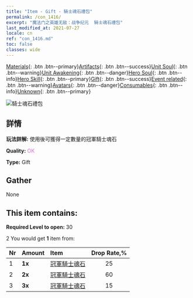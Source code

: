```yaml
---
title: "Item - Gift - 騎士魂石禮包"
permalink: /con_1416/
excerpt: "魔法门之英雄无敌：战争纪元  騎士魂石禮包"
last_modified_at: 2021-07-27
locale: cn
ref: "con_1416.md"
toc: false
classes: wide
---
```

 [Materials](/ItemsCN/){: .btn .btn--primary}[Artifacts](/ItemsCN/Artifacts/){: .btn .btn--success}[Unit Soul](/ItemsCN/UnitSoul/){: .btn .btn--warning}[Unit Awakening](/ItemsCN/UnitAwakening/){: .btn .btn--danger}[Hero Soul](/ItemsCN/HeroSoul/){: .btn .btn--info}[Hero Skill](/ItemsCN/HeroSkill/){: .btn .btn--primary}[Gift](/ItemsCN/Gift/){: .btn .btn--success}[Event related](/ItemsCN/Events/){: .btn .btn--warning}[Avatars](/ItemsCN/Avatars/){: .btn .btn--danger}[Consumables](/ItemsCN/Consumables/){: .btn .btn--info}[Unknown](/ItemsCN/Unknown/){: .btn .btn--primary}

 ![騎士魂石禮包](/images/t/i_907028.png)

## 詳情
 **玩法詳解:** 使用後可獲得一定數量的冠軍騎士魂石

 **Quality:** <span style="color: #DA70D6">OK</span>

 **Type:** Gift

## Gather

  None

## This item contains:

 **Required Level to open:** 30

 2 You would get **1** item  from:

  | Nr | Amount |     Item    | Drop Rate,% |
  |:---|:-------|:------------|:---------:|
  | 1 |  **1x** | [冠軍騎士魂石](/cn/Items/unt_287/) | 25 | 
  | 2 |  **2x** | [冠軍騎士魂石](/cn/Items/unt_287/) | 60 | 
  | 3 |  **3x** | [冠軍騎士魂石](/cn/Items/unt_287/) | 15 | 
